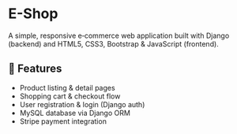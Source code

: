 # E-Shop

A simple, responsive e‑commerce web application built with Django (backend) and HTML5, CSS3, Bootstrap & JavaScript (frontend).

## 🚀 Features
- Product listing & detail pages  
- Shopping cart & checkout flow  
- User registration & login (Django auth)  
- MySQL database via Django ORM  
- Stripe payment integration  

